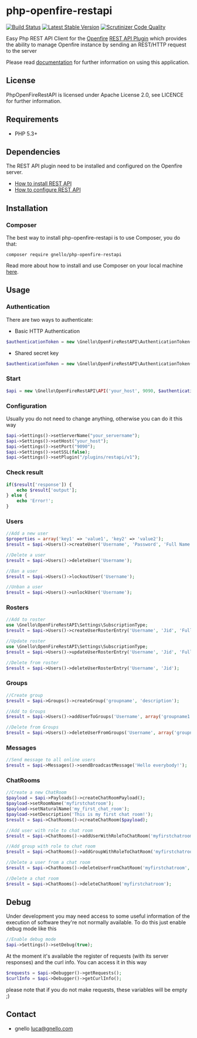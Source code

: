 # php-openfire-restapi

[![Build Status][8]][7] [![Latest Stable Version][10]][11] [![Scrutinizer Code Quality][12]][13]  

Easy Php REST API Client for the [Openfire][1] [REST API Plugin][2] which provides the ability to manage Openfire instance by sending an REST/HTTP request to the server 

Please read [documentation][5] for further information on using this application.

## License
PhpOpenFireRestAPI is licensed under Apache License 2.0, see LICENCE for further information.

## Requirements
- PHP 5.3+
 
## Dependencies
The REST API plugin need to be installed and configured on the Openfire server.

* [How to install REST API][3]
* [How to configure REST API][4]

## Installation
### Composer
The best way to install php-openfire-restapi is to use Composer, you do that:

```
composer require gnello/php-openfire-restapi
```

Read more about how to install and use Composer on your local machine [here][9].

## Usage
### Authentication
There are two ways to authenticate:

- Basic HTTP Authentication
```php
$authenticationToken = new \Gnello\OpenFireRestAPI\AuthenticationToken('your_user', 'your_password');
```
- Shared secret key
```php
$authenticationToken = new \Gnello\OpenFireRestAPI\AuthenticationToken('your_secret_key');
```
### Start
```php
$api = new \Gnello\OpenFireRestAPI\API('your_host', 9090, $authenticationToken);
```
### Configuration
Usually you do not need to change anything, otherwise you can do it this way
```php
$api->Settings()->setServerName("your_servername");
$api->Settings()->setHost("your_host");
$api->Settings()->setPort("9090");
$api->Settings()->setSSL(false);
$api->Settings()->setPlugin("/plugins/restapi/v1");
```
### Check result
```php
if($result['response']) {
    echo $result['output'];
} else {
    echo 'Error!';
}
```
### Users
```php
//Add a new user
$properties = array('key1' => 'value1', 'key2' => 'value2');
$result = $api->Users()->createUser('Username', 'Password', 'Full Name', 'email@domain.com', $properties);

//Delete a user
$result = $api->Users()->deleteUser('Username');

//Ban a user
$result = $api->Users()->lockoutUser('Username');

//Unban a user
$result = $api->Users()->unlockUser('Username');
```
### Rosters
```php
//Add to roster
use \Gnello\OpenFireRestAPI\Settings\SubscriptionType;
$result = $api->Users()->createUserRosterEntry('Username', 'Jid', 'Full Name', SubscriptionType::BOTH, array('group1','group2'));

//Update roster
use \Gnello\OpenFireRestAPI\Settings\SubscriptionType;
$result = $api->Users()->updateUserRosterEntry('Username', 'Jid', 'Full Name', SubscriptionType::BOTH, array('group1'));

//Delete from roster
$result = $api->Users()->deleteUserRosterEntry('Username', 'Jid');
```
### Groups
```php
//Create group
$result = $api->Groups()->createGroup('groupname', 'description');

//Add to Groups
$result = $api->Users()->addUserToGroups('Username', array('groupname1', 'groupname2', 'groupname3'));

//Delete from Groups
$result = $api->Users()->deleteUserFromGroups('Username', array('groupname1','groupname2'));
```
### Messages
```php
//Send message to all online users
$result = $api->Messages()->sendBroadcastMessage('Hello everybody!');
```
### ChatRooms
```php
//Create a new ChatRoom
$payload = $api->Payloads()->createChatRoomPayload();
$payload->setRoomName('myfirstchatroom');
$payload->setNaturalName('my_first_chat_room');
$payload->setDescription('This is my first chat room!');
$result = $api->ChatRooms()->createChatRoom($payload);

//Add user with role to chat room
$result = $api->ChatRooms()->addUserWithRoleToChatRoom('myfirstchatroom','members','username');

//Add group with role to chat room
$result = $api->ChatRooms()->addGroupWithRoleToChatRoom('myfirstchatroom','outcasts','groupname');

//Delete a user from a chat room
$result = $api->ChatRooms()->deleteUserFromChatRoom('myfirstchatroom','members','username');

//Delete a chat room
$result = $api->ChatRooms()->deleteChatRoom('myfirstchatroom');
```
## Debug
Under development you may need access to some useful information of the execution of software they're not normally available. 
To do this just enable debug mode like this
```php
//Enable debug mode
$api->Settings()->setDebug(true);
```
At the moment it's available the register of requests (with its server responses) and the curl info. You can access it in this way
```php
$requests = $api->Debugger()->getRequests();
$curlInfo = $api->Debugger()->getCurlInfo();
```
please note that if you do not make requests, these variables will be empty ;)
## Contact
- gnello luca@gnello.com

[1]: http://www.igniterealtime.org/projects/openfire
[2]: https://www.igniterealtime.org/projects/openfire/plugins/restapi/readme.html
[3]: https://www.igniterealtime.org/projects/openfire/plugins/restapi/readme.html#installation
[4]: https://www.igniterealtime.org/projects/openfire/plugins/restapi/readme.html#authentication
[5]: https://github.com/gnello/php-openfire-restapi/wiki
[7]: https://travis-ci.org/gnello/php-openfire-restapi
[8]: https://travis-ci.org/gnello/php-openfire-restapi.svg?branch=master
[9]: https://getcomposer.org/doc/00-intro.md#installation-linux-unix-osx
[10]: https://poser.pugx.org/gnello/php-openfire-restapi/v/stable
[11]: https://packagist.org/packages/gnello/php-openfire-restapi
[12]: https://scrutinizer-ci.com/g/gnello/php-openfire-restapi/badges/quality-score.png?b=master
[13]: https://scrutinizer-ci.com/g/gnello/php-openfire-restapi/?branch=master

